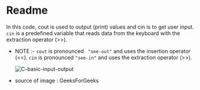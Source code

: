 # Readme 

In this code, cout is used to output (print) values and cin is to get user input.
``` cin``` is a predefined variable that reads data from the keyboard with the extraction operator (>>).

*  NOTE :- ```cout``` is pronounced ``` "see-out"``` and uses the insertion operator (<<).
         ```cin``` is pronounced ```"see-in"``` and uses the extraction operator (>>).
         
     ![C-basic-input-output](https://user-images.githubusercontent.com/90840992/138595607-04b814c8-4ff7-4fe7-96aa-9bbbb2d2e21a.png)
 
*  source of image :  GeeksForGeeks
